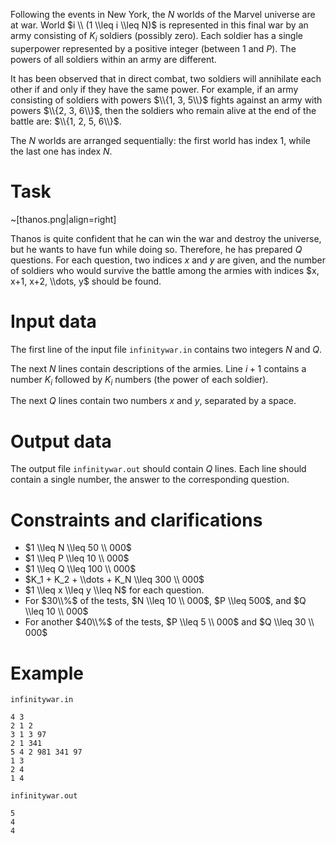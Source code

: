 Following the events in New York, the $N$ worlds of the Marvel universe are at war. World $i \\ (1 \\leq i \\leq N)$ is represented in this final war by an army consisting of $K_i$ soldiers (possibly zero). Each soldier has a single superpower represented by a positive integer (between $1$ and $P$). The powers of all soldiers within an army are different.

It has been observed that in direct combat, two soldiers will annihilate each other if and only if they have the same power. For example, if an army consisting of soldiers with powers $\\{1, 3, 5\\}$ fights against an army with powers $\\{2, 3, 6\\}$, then the soldiers who remain alive at the end of the battle are: $\\{1, 2, 5, 6\\}$.

The $N$ worlds are arranged sequentially: the first world has index $1$, while the last one has index $N$.

# Task

~[thanos.png|align=right]

Thanos is quite confident that he can win the war and destroy the universe, but he wants to have fun while doing so. Therefore, he has prepared $Q$ questions. For each question, two indices $x$ and $y$ are given, and the number of soldiers who would survive the battle among the armies with indices $x, x+1, x+2, \\dots, y$ should be found.

# Input data

The first line of the input file `infinitywar.in` contains two integers $N$ and $Q$.

The next $N$ lines contain descriptions of the armies. Line $i+1$ contains a number $K_i$ followed by $K_i$ numbers (the power of each soldier).

The next $Q$ lines contain two numbers $x$ and $y$, separated by a space.

# Output data

The output file `infinitywar.out` should contain $Q$ lines. Each line should contain a single number, the answer to the corresponding question.

# Constraints and clarifications

* $1 \\leq N \\leq 50 \\ 000$
* $1 \\leq P \\leq 10 \\ 000$
* $1 \\leq Q \\leq 100 \\ 000$
* $K_1 + K_2 + \\dots + K_N \\leq 300 \\ 000$
* $1 \\leq x \\leq y \\leq N$ for each question.
* For $30\\%$ of the tests, $N \\leq 10 \\ 000$, $P \\leq 500$, and $Q \\leq 10 \\ 000$
* For another $40\\%$ of the tests, $P \\leq 5 \\ 000$ and $Q \\leq 30 \\ 000$

# Example

`infinitywar.in`
```
4 3
2 1 2
3 1 3 97
2 1 341
5 4 2 981 341 97
1 3
2 4
1 4
```

`infinitywar.out`
```
5
4
4
```